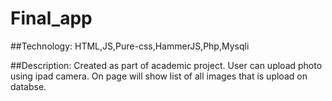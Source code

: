 # Final_app

##Technology: HTML,JS,Pure-css,HammerJS,Php,Mysqli

##Description: Created as part of academic project. User can upload photo using ipad camera. On page will show list of all images that is upload on databse.


